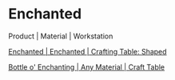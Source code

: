 # Enchanted

Product | Material | Workstation

[Enchanted | Enchanted | Crafting Table: Shaped](/en_us/recipes/enchanted/enchanted__enchanted__crafting_shaped.md)

[Bottle o' Enchanting | Any Material | Craft Table](/en_us/recipes/enchanted/experience_bottle__any_material__crafting.md)

